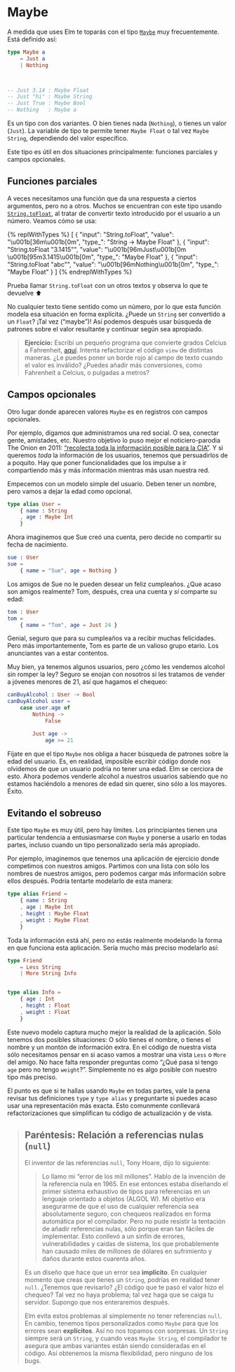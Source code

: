 # Maybe

A medida que uses Elm te toparás con el tipo [`Maybe`][Maybe] muy frecuentemente. Está definido así:

```elm
type Maybe a
    = Just a
    | Nothing



-- Just 3.14 : Maybe Float
-- Just "hi" : Maybe String
-- Just True : Maybe Bool
-- Nothing   : Maybe a
```

Es un tipo con dos variantes. O bien tienes nada (`Nothing`), o tienes un valor (`Just`). La variable de tipo te permite tener `Maybe Float` o tal vez `Maybe String`, dependiendo del valor específico.

Este tipo es útil en dos situaciones principalmente: funciones parciales y campos opcionales.

[Maybe]: https://package.elm-lang.org/packages/elm-lang/core/latest/Maybe#Maybe

## Funciones parciales

A veces necesitamos una función que da una respuesta a ciertos argumentos, pero no a otros. Muchos se encuentran con este tipo usando [`String.toFloat`][toFloat], al tratar de convertir texto introducido por el usuario a un número. Veamos cómo se usa:

<!-- prettier-ignore-start -->
{% replWithTypes %}
[
  {
    "input": "String.toFloat",
    "value": "\u001b[36m<function>\u001b[0m",
    "type_": "String -> Maybe Float"
  },
  {
    "input": "String.toFloat \"3.1415\"",
    "value": "\u001b[96mJust\u001b[0m \u001b[95m3.1415\u001b[0m",
    "type_": "Maybe Float"
  },
  {
    "input": "String.toFloat \"abc\"",
    "value": "\u001b[96mNothing\u001b[0m",
    "type_": "Maybe Float"
  }
]
{% endreplWithTypes %}
<!-- prettier-ignore-end -->

Prueba llamar `String.toFloat` con un otros textos y observa lo que te devuelve ⬆️

No cualquier texto tiene sentido como un número, por lo que esta función modela esa situación en forma explícita. ¿Puede un `String` ser convertido a un `Float`? ¡Tal vez (“maybe”)! Así podemos después usar búsqueda de patrones sobre el valor resultante y continuar según sea apropiado.

> **Ejercicio:** Escribí un pequeño programa que convierte grados Celcius a Fahrenheit, [aquí](https://ellie-app.com/bJSMQz9tydqa1). Intenta refactorizar el código `view` de distintas maneras. ¿Le puedes poner un borde rojo al campo de texto cuando el valor es inválido? ¿Puedes añadir más conversiones, como Fahrenheit a Celcius, o pulgadas a metros?

<!-- TODO: 👆 Traducir este ejemplo. -->

[toFloat]: https://package.elm-lang.org/packages/elm-lang/core/latest/String#toFloat

## Campos opcionales

Otro lugar donde aparecen valores `Maybe` es en registros con campos opcionales.

Por ejemplo, digamos que administramos una red social. O sea, conectar gente, amistades, etc. Nuestro objetivo lo puso mejor el noticiero-parodia The Onion en 2011: [“recolecta toda la información posible para la CIA”](https://youtu.be/juQcZO_WnsI). Y si queremos _toda_ la información de los usuarios, tenemos que persuadirlos de a poquito. Hay que poner funcionalidades que los impulse a ir compartiendo más y más información mientras más usan nuestra red.

Empecemos con un modelo simple del usuario. Deben tener un nombre, pero vamos a dejar la edad como opcional.

```elm
type alias User =
    { name : String
    , age : Maybe Int
    }
```

Ahora imaginemos que Sue creó una cuenta, pero decide no compartir su fecha de nacimiento.

```elm
sue : User
sue =
    { name = "Sue", age = Nothing }
```

Los amigos de Sue no le pueden desear un feliz cumpleaños. ¿Que acaso son amigos realmente? Tom, después, crea una cuenta y _sí_ comparte su edad:

```elm
tom : User
tom =
    { name = "Tom", age = Just 24 }
```

Genial, seguro que para su cumpleaños va a recibir muchas felicidades. Pero más importantemente, Tom es parte de un valioso grupo etario. Los anunciantes van a estar contentos.

Muy bien, ya tenemos algunos usuarios, pero ¿cómo les vendemos alcohol sin romper la ley? Seguro se enojan con nosotros si les tratamos de vender a jóvenes menores de 21, así que hagamos el chequeo:

```elm
canBuyAlcohol : User -> Bool
canBuyAlcohol user =
    case user.age of
        Nothing ->
            False

        Just age ->
            age >= 21
```

Fíjate en que el tipo `Maybe` nos obliga a hacer búsqueda de patrones sobre la edad del usuario. Es, en realidad, imposible escribir código donde nos olvidemos de que un usuario podría no tener una edad. Elm se cerciora de esto. Ahora podemos venderle alcohol a nuestros usuarios sabiendo que no estamos haciéndolo a menores de edad sin querer, sino sólo a los mayores. Éxito.

## Evitando el sobreuso

Este tipo `Maybe` es muy útil, pero hay límites. Los principiantes tienen una particular tendencia a entusiasmarse con `Maybe` y ponerse a usarlo en todas partes, incluso cuando un tipo personalizado sería más apropiado.

Por ejemplo, imaginemos que tenemos una aplicación de ejercicio donde competimos con nuestros amigos. Partimos con una lista con sólo los nombres de nuestros amigos, pero podemos cargar más información sobre ellos después. Podría tentarte modelarlo de esta manera:

```elm
type alias Friend =
    { name : String
    , age : Maybe Int
    , height : Maybe Float
    , weight : Maybe Float
    }
```

Toda la información está ahí, pero no estás realmente modelando la forma en que funciona esta aplicación. Sería mucho más preciso modelarlo así:

```elm
type Friend
    = Less String
    | More String Info


type alias Info =
    { age : Int
    , height : Float
    , weight : Float
    }
```

Este nuevo modelo captura mucho mejor la realidad de la aplicación. Sólo tenemos dos posibles situaciones: O sólo tienes el nombre, o tienes el nombre y un montón de información extra. En el código de nuestra vista sólo necesitamos pensar en si acaso vamos a mostrar una vista `Less` o `More` del amigo. No hace falta responder preguntas como “¿Qué pasa si tengo `age` pero no tengo `weight`?”. Simplemente no es algo posible con nuestro tipo más preciso.

El punto es que si te hallas usando `Maybe` en todas partes, vale la pena revisar tus definiciones `type` y `type alias` y preguntarte si puedes acaso usar una representación más exacta. Esto comunmente conllevará refactorizaciones que simplifican tu código de actualización y de vista.

> ## Paréntesis: Relación a referencias nulas (`null`)
>
> El inventor de las referencias `null`, Tony Hoare, dijo lo siguiente:
>
> > Lo llamo mi “error de los mil millones”. Hablo de la invención de la referencia nula en 1965. En ese entonces estaba diseñando el primer sistema exhaustivo de tipos para referencias en un lenguaje orientado a objetos (ALGOL W). Mi objetivo era asegurarme de que el uso de cualquier referencia sea absolutamente seguro, con chequeos realizados en forma automática por el compilador. Pero no pude resistir la tentación de añadir referencias nulas, sólo porque eran tan fáciles de implementar. Esto conllevó a un sinfín de errores, vulnerabilidades y caídas de sistema, los que probablemente han causado miles de millones de dólares en sufrimiento y daños durante estos cuarenta años.
>
> Es un diseño que hace que un error sea **implícito**. En cualquier momento que creas que tienes un `String`, podrías en realidad tener `null`. ¿Tenemos que revisarlo? ¿El código que te pasó el valor hizo el chequeo? Tal vez no haya problema; tal vez haga que se caiga tu servidor. Supongo que nos enteraremos después.
>
> Elm evita estos problemas al simplemente no tener referencias `null`. En cambio, tenemos tipos personalizados como `Maybe` para que los errores sean **explícitos**. Así no nos topamos con sorpresas. Un `String` siempre será un `String`, y cuando veas `Maybe String`, el compilador te asegura que ambas variantes están siendo consideradas en el código. Así obtenemos la misma flexibilidad, pero ninguno de los bugs.
